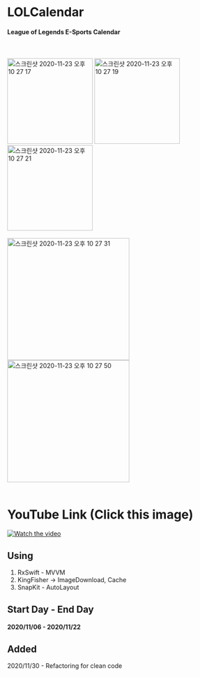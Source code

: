 # LOLCalendar
#### League of Legends E-Sports Calendar
<br></br>
<img width="196" alt="스크린샷 2020-11-23 오후 10 27 17" src="https://user-images.githubusercontent.com/27776755/99967437-39752b80-2ddb-11eb-80a7-1ddb2ab4a2cc.png">
<img width="196" alt="스크린샷 2020-11-23 오후 10 27 19" src="https://user-images.githubusercontent.com/27776755/99967492-53167300-2ddb-11eb-9950-2d82128c5b27.png">
<img width="196" alt="스크린샷 2020-11-23 오후 10 27 21" src="https://user-images.githubusercontent.com/27776755/99967526-5c074480-2ddb-11eb-8fcc-d8aee4c5de50.png">
<br></br>
<img width="280" alt="스크린샷 2020-11-23 오후 10 27 31" src="https://user-images.githubusercontent.com/27776755/99967562-6590ac80-2ddb-11eb-9c21-4476aa8af565.png">
<img width="280" alt="스크린샷 2020-11-23 오후 10 27 50" src="https://user-images.githubusercontent.com/27776755/99967591-6fb2ab00-2ddb-11eb-9897-88be3ee6a33f.png">
<br></br>
# YouTube Link (Click this image)
[![Watch the video](https://img.youtube.com/vi/n7U4U77SLdE/maxresdefault.jpg)](https://youtu.be/n7U4U77SLdE)

## Using
1. RxSwift - MVVM
2. KingFisher -> ImageDownload, Cache
3. SnapKit - AutoLayout


## Start Day - End Day
#### 2020/11/06 - 2020/11/22

## Added
2020/11/30 - Refactoring for clean code
